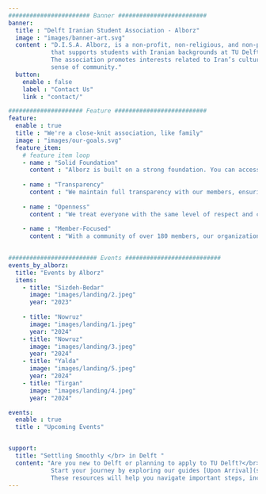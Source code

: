 ```yaml
---
####################### Banner #########################
banner:
  title : "Delft Iranian Student Association - Alborz"
  image : "images/banner-art.svg"
  content : "D.I.S.A. Alborz, is a non-profit, non-religious, and non-partisan association
            that supports students with Iranian backgrounds at TU Delft. </br></br>
            The association promotes interests related to Iran’s culture, history, and students, fostering a
            sense of community."
  button:
    enable : false
    label : "Contact Us"
    link : "contact/"

##################### Feature ##########################
feature:
  enable : true
  title : "We're a close-knit association, like family"
  image : "images/our-goals.svg"
  feature_item:
    # feature item loop
    - name : "Solid Foundation"
      content : "Alborz is built on a strong foundation. You can access our [statutes](https://drive.google.com/file/d/1CE5unoZKy-xC0PnOIHDvCGLPxkmRNVCP/view), [bylaws](https://drive.google.com/file/d/12Qr3D_vwmDXxdByfGlcI7HewQZNg3leb/view), and [policy](https://drive.google.com/file/d/1OuelDhhioJJD2cvGg3FTBHGh-wuK-d4j/view?usp=sharing)."
      
    - name : "Transparency"
      content : "We maintain full transparency with our members, ensuring open communication at all times."
      
    - name : "Openness"
      content : "We treat everyone with the same level of respect and care, regardless of their unique characteristics or preferences."
      
    - name : "Member-Focused"
      content : "With a community of over 180 members, our organization belongs to you. Get know our [current board members](boards/current-board) and [former board members](boards/former-boards)"
      

######################### Events ###########################
events_by_alborz:
  title: "Events by Alborz"
  items:
    - title: "Sizdeh-Bedar"
      image: "images/landing/2.jpeg"
      year: "2023"
      
    - title: "Nowruz"
      image: "images/landing/1.jpeg"
      year: "2024"
    - title: "Nowruz"
      image: "images/landing/3.jpeg"
      year: "2024"
    - title: "Yalda"
      image: "images/landing/5.jpeg"
      year: "2024"
    - title: "Tirgan"
      image: "images/landing/4.jpeg"
      year: "2024"

events:
  enable : true
  title : "Upcoming Events" 


support:
  title: "Settling Smoothly </br> in Delft "
  content: "Are you new to Delft or planning to apply to TU Delft?</br>
            Start your journey by exploring our guides [Upon Arrival](support/arrival-in-delft) and [Later in Life](support/later-in-life) documents. </br>
            These resources will help you navigate important steps, including finding housing and settling into life in Delft."
---
```

